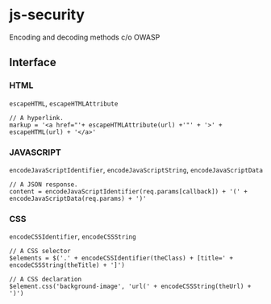 # js-security #

Encoding and decoding methods c/o OWASP

## Interface ##
### HTML ###
`escapeHTML`, `escapeHTMLAttribute`

```
// A hyperlink.
markup = '<a href="'+ escapeHTMLAttribute(url) +'"' + '>' + escapeHTML(url) + '</a>'
```

### JAVASCRIPT ###
`encodeJavaScriptIdentifier`, `encodeJavaScriptString`, `encodeJavaScriptData`

```
// A JSON response.
content = encodeJavaScriptIdentifier(req.params[callback]) + '(' + encodeJavaScriptData(req.params) + ')'
```

### CSS ###
`encodeCSSIdentifier`, `encodeCSSString`

```
// A CSS selector
$elements = $('.' + encodeCSSIdentifier(theClass) + [title=' + encodeCSSString(theTitle) + ']')
```

```
// A CSS declaration
$element.css('background-image', 'url(' + encodeCSSString(theUrl) + ')')
```
